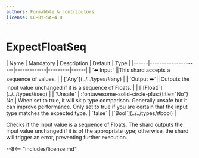 ```yaml
---
authors: Formabble & contributors
license: CC-BY-SA-4.0
---
```



# ExpectFloatSeq

<div class="sh-parameters" markdown="1">
| Name | Mandatory | Description | Default | Type |
|------|---------------------|-------------|---------|------|
| `⬅️ Input` ||This shard accepts a sequence of values. | | [`Any`](../../types/#any) |
| `Output ➡️` ||Outputs the input value unchanged if it is a sequence of Floats. | | [`[Float]`](../../types/#seq) |
| `Unsafe` | :fontawesome-solid-circle-plus:{title="No"} No  | When set to true, it will skip type comparison. Generally unsafe but it can improve performance. Only set to true if you are certain that the input type matches the expected type. | `false` | [`Bool`](../../types/#bool) |

</div>

Checks if the input value is a sequence of Floats. The shard outputs the input value unchanged if it is of the appropriate type; otherwise, the shard will trigger an error, preventing further execution.

--8<-- "includes/license.md"

